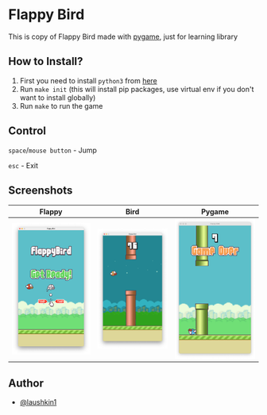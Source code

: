 # Flappy Bird
This is copy of Flappy Bird made with [pygame](www.pygame.org), just for learning library


## How to Install?

1. First you need to install `python3` from [here](www.python.org/downloads)
2. Run `make init` (this will install pip packages, use virtual env if you don't want to install globally)
3. Run `make` to run the game


## Control
`space`/`mouse button` - Jump

`esc` - Exit


## Screenshots
| Flappy | Bird | Pygame |
|------|------|------|
| ![menu](screenshots/menu.png) | ![night](screenshots/night.png) | ![gameover](screenshots/gameover.png) |


## Author
- [@laushkin1](https://github.com/laushkin1)
